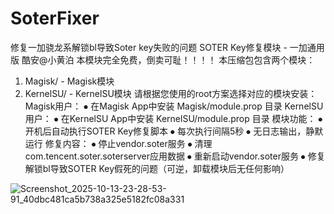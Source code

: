 # SoterFixer
修复一加骁龙系解锁bl导致Soter key失败的问题
SOTER Key修复模块 - 一加通用版 酷安@小黄泊
本模块完全免费，倒卖可耻！！！！
本压缩包包含两个模块：
1.	Magisk/ - Magisk模块
2.	KernelSU/ - KernelSU模块
请根据您使用的root方案选择对应的模块安装：
Magisk用户：
⦁	在Magisk App中安装 Magisk/module.prop 目录
KernelSU用户：
⦁	在KernelSU App中安装 KernelSU/module.prop 目录
模块功能：
⦁	开机后自动执行SOTER Key修复脚本
⦁	每次执行间隔5秒
⦁	无日志输出，静默运行
修复内容：
⦁	停止vendor.soter服务
⦁	清理com.tencent.soter.soterserver应用数据
⦁	重新启动vendor.soter服务
⦁	修复解锁bl导致SOTER Key假死的问题（可逆，卸载模块后无任何影响）

![Screenshot_2025-10-13-23-28-53-91_40dbc481ca5b738a325e5182fc08a331](https://github.com/user-attachments/assets/03d2af91-b4b0-4bbe-a422-363d34af9447)
